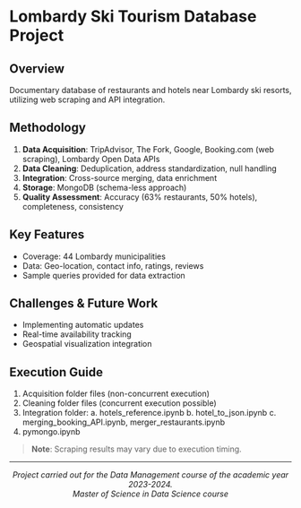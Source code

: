 # Lombardy Ski Tourism Database Project

## Overview
Documentary database of restaurants and hotels near Lombardy ski resorts, utilizing web scraping and API integration.

## Methodology
1. **Data Acquisition**: TripAdvisor, The Fork, Google, Booking.com (web scraping), Lombardy Open Data APIs
2. **Data Cleaning**: Deduplication, address standardization, null handling
3. **Integration**: Cross-source merging, data enrichment
4. **Storage**: MongoDB (schema-less approach)
5. **Quality Assessment**: Accuracy (63% restaurants, 50% hotels), completeness, consistency

## Key Features
- Coverage: 44 Lombardy municipalities
- Data: Geo-location, contact info, ratings, reviews
- Sample queries provided for data extraction

## Challenges & Future Work
- Implementing automatic updates
- Real-time availability tracking
- Geospatial visualization integration

## Execution Guide
1. Acquisition folder files (non-concurrent execution)
2. Cleaning folder files (concurrent execution possible)
3. Integration folder:
   a. hotels_reference.ipynb
   b. hotel_to_json.ipynb
   c. merging_booking_API.ipynb, merger_restaurants.ipynb
4. pymongo.ipynb

> **Note**: Scraping results may vary due to execution timing.

---

<div align="center">
<i>Project carried out for the Data Management course of the academic year 2023-2024.<br>
Master of Science in Data Science course</i>
</div>
